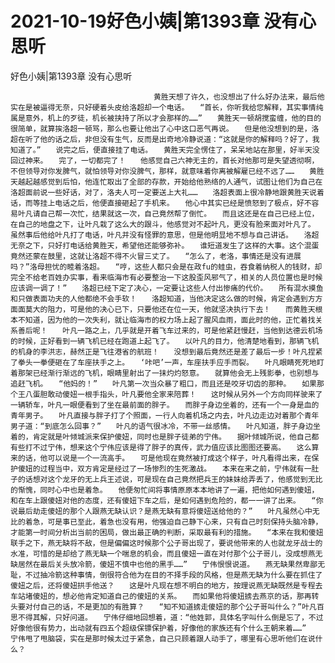 # 2021-10-19好色小姨|第1393章 没有心思听



好色小姨|第1393章 没有心思听



                
									黄胜天想了许久，也没想出了什么好办法来，最后他实在是被逼得无奈，只好硬着头皮给洛超却一个电话。　　“首长，你听我给您解释，其实事情纯属是意外，机上的歹徒，机长被挟持了所以才会那样的……”　　黄胜天一顿胡搅蛮缠，他的目的很简单，就算挨洛超一顿骂，那么也要让他出了心中这口恶气再说。　　但是他没想到的是，洛超在听了他的话之后，非但没有生气，反而是出奇地冷静说道：“这就是你的解释吗？好了，我知道了。”　　说完之后，便直接挂了电话。　　黄胜天完全愣住了，呆呆地站在那里，好半天没回过神来。　　完了，一切都完了！　　他感觉自己六神无主的，首长对他那可是失望透彻啊，不但领导对你发脾气，就怕领导对你没脾气，那样，就意味着你离被解雇已经不远了……　　黄胜天越起越感觉到后怕，他连忙取出了全部的存款，开始给他熟络的人通气，试图让他们为自己在洛超面前说一些好话，对了，洛夫人可一定要送上大礼……　　洛超表面上很冷静地跟黄胜天说着话，而等挂上电话之后，他便直接砸起了手机来。　　他心中其实已经是愤怒到了极点，好不容易叶凡请自己帮一次忙，结果就这一次，自己竟然帮了倒忙。　　而且这还是在自己已经上位，在自己的地盘之下，让叶凡栽了这么大的跟斗，他感觉对不起叶凡，更没有脸来面对叶凡了。　　虽然事后他给叶凡打了电话，叶凡并没有怪罪的意思，但是他明显地不想与自己讲话。　　洛超无奈之下，只好打电话给黄胜天，希望他还能够弥补。　　谁短道发生了这样的大事。这个混蛋竟然还蒙在鼓里，这就让洛超不得不火冒三丈了。　　“怎么了，老洛，事情还是没有进展吗？”洛母担忧的睦着洛超。　　“哼，这些人都只会是在政fu的蛙虫，吞食着纳税人的钱财，却完全不给老百姓办实事，看来临海市有必要整治一下这股歪风邪气了，相关的人员位置也是时候应该调一调了！”　　洛超已经下定了决心，一定要让这些人付出惨痛的代价。　　所有混水摸鱼和只做表面功夫的人他都绝不会手软！　　洛超知道，当他决定这么做的时候，肯定会遇到方方面面莫大的阻力，可是他的决心已下，只要他还在位一天，他就坚决执行下去！　　而黄胜天根本不知道，因为他的一次失利，就让临海市的权力场上起了腥风血雨，面此时的他，正忙着找关系善后呢！　　叶凡一路之上，几乎就是开着飞车过来的，可是他紧赶慢赶，当他到达德云机场的时候，正好看到一辆飞机已经在跑道上起飞了。　　以叶凡的目力，他清楚地看到，那辆飞机的机身的李洪志，赫然正是飞往港省的航班！　　没想到最后竟然还是差了最后一步！叶凡捏紧了拳头一拳便砸在了车座扶手之上。　　‘咔吧’一声，车座扶手应手而裂。　　叶凡眼睛死死地盯着那架已经渐行渐远的飞机，眼睛里射出了一抹灼灼怒意。　　就算他会无上残影拳，也别想与追赶飞机。　　“他妈的！”　　叶凡第一次当众暴了粗口，而且还是咬牙切齿的那种。　　如果那个王八蛋胆敢动傻妞一根手指头，叶凡要他全家来陪葬！　　这时候从另外一个方向同样驶来了一辆轿车，叶凡一眼便看到了坐在最前面的胖子。　　而胖子身边坐着的，还有一个一身是血的青年男子。　　叶凡直接与胖子打了个照面，一行人向着机场之内去，叶凡边走边对着那个青年男子道：“到底怎么回事？”　　叶凡的语气很冰冷，不带一丝感情。　　叶凡知道，胖子身边坐着的，肯定就是叶倾城派来保护傻妞，同时也是胖子徒弟的宁伟。　　据叶倾城所说，他自己都有些打不过宁伟，想来这个宁伟应该是得了胖子的真传，武力值应该比图图还要高。　　这么算来的话，他可以说是一个一流高手。　　可是他现在竟然被打成这个样子，叶凡看得出来，在保护傻妞的过程当中，双方肯定是经过了一场惨烈的生死激战。　　本来在来之前，宁伟就有一肚子的话想对这个龙牙的无上兵王述说，可是现在自己竟然把兵王的妹妹给弄丢了，他感觉到无比的惭愧，同时心中也是着急。　　他便匆忙间将事情原原本本地讲了一遍，把他如何遇到傻妞，和在车上跟傻妞对他的态度，还有傻妞下车之后，是如何遇到危险的，都一一讲了出来。　　“你说最后劫走傻妞的那个人跟燕无缺认识？是燕无缺有意将傻妞送给他的？”　　叶凡虽然心中无比的着急，可是事已至此，着急也没有用，他强迫自己静下心来，只有自己时刻保持头脑冷静，才能第一时间分析出当前的困局，做出最正确的判断，采取最有利的措施。　　“本来在我和傻妞联手之下，燕无缺将不敌，但是偏偏这时候那个公子哥出现了，要说他带来的人也就龙牙战士的水准，可惜的是却给了燕无缺一个喘息的机会，而且傻妞一直在对付那个公子哥儿，没成想燕无缺居然在最后关头放冷箭，傻妞不慎中也他的黑手……”　　宁伟恨恨说道。　　燕无缺果然卑鄙无耻，不过抽冷箭这种事情，倒很符合他为在目的不择手段的风格，但是燕无缺为什么要在抓住了傻妞之后，还将傻妞拱手他送？　　这是叶凡现在想不明白的地方，按理说燕无缺既然是专程去车站堵傻妞的，想必他肯定知道自己的傻妞的关系。　　而如果他将傻妞掳去燕京的话，那再转头要对付自己的话，不是更加的有胜算？　　“知不知道掳走傻妞的那个公子哥叫什么？”叶凡百思不得其解，只好问道。　　宁伟仔细地回想着，道：“他姓郭，具体名字叫什么倒是忘了，不过好像他很有势力，出动就有四五个超级保镖保护着，好像他的家族还有个什么王朝来着……”　　宁伟甩了甩脑袋，实在是那时候太过于紧急，自己只顾着跟人动手了，哪里有心思听他们在说什么？


